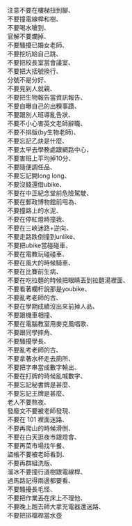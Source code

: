 注意不要在樓梯扭到腳、  
不要撞電線桿和樹、  
不要喝水嗆到、  
官解不要爛掉、  
不要騷擾已婚女老師、  
不要挖坑給自己跳、  
不要把校長室當會議室、  
不要把大括號換行、  
分號不是分好、  
不要見到人就親、  
不要把生物報告當資訊報告、  
不要自曝自己的出糗事蹟、  
不要跟別人班導亂告狀、  
不要不小心害英文老師辭職、  
不要不排版(by生物老師)、  
不要忘記乙炔是什麼、  
不要太早去學務處跟網路中心、  
不要害班上平均掉10分、  
不要隨便調任品、  
不要忘記開long long、  
不要沒錢還借ubike、  
不要在中正紀念堂前危險駕駛、  
不要在郵政博物館前甩為、  
不要撞路上的水泥、  
不要在停紅燈時撞我、  
不要在三峽迷路+逆向、  
不要走路跌倒撞到unlike、  
不要把ubike當碰碰車、  
不要在電教玩碰碰車、  
不要在風大的時候騎車、  
不要在比賽前生病、  
不要在吃拉麵的時候把眼睛丟到拉麵湯裡面、  
不要看著欄杆說那是youbike、  
不要亂考老師的古、  
不要在學期成績沒出來前掉人品、  
不要跟機車相撞、  
不要在電腦教室用麥克風唱歌、  
不要跟同學摔角、  
不要騷擾學長、  
不要亂考老師的古、  
不要拿著水杯走去廁所、  
不要把字串當成數字輸出、  
不要在打牌的時候亂喊數字、  
不要忘記秘書牌是甚麼、  
不要忘記王牌是甚麼、  
老人不要熬夜、  
發廢文不要被老師發現、  
不要在 101 裡面迷路、  
不要再爬山的時候滑倒、  
不要在白天逛夜市跟燈會、  
不要再菜市場找午餐、  
盜帳不要被老師看到、  
不要再群組洗版、  
溜冰不要撞行道樹跟電線桿、  
過馬路記得兩邊都要看、  
不要騷擾長毛怪、  
不要把作業丟在床上不理他、  
不要晚上跑去師大拿充電器還迷路、  
不要把排檔桿當水壺
